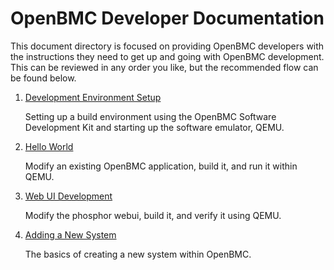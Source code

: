 # OpenBMC Developer Documentation
This document directory is focused on providing OpenBMC developers with the
instructions they need to get up and going with OpenBMC development. This can
be reviewed in any order you like, but the recommended flow can be found below.

1. [Development Environment Setup](https://github.com/openbmc/docs/blob/master/development/dev-environment.md)

   Setting up a build environment using the OpenBMC Software Development Kit and
   starting up the software emulator, QEMU.

2. [Hello World](https://github.com/openbmc/docs/blob/master/development/sdk-hello-world.md)

   Modify an existing OpenBMC application, build it, and run it within QEMU.

3. [Web UI Development](https://github.com/openbmc/docs/blob/master/development/web-ui.md)

   Modify the phosphor webui, build it, and verify it using QEMU.

4. [Adding a New System](https://github.com/openbmc/docs/blob/master/development/add-new-system.md)

   The basics of creating a new system within OpenBMC.
